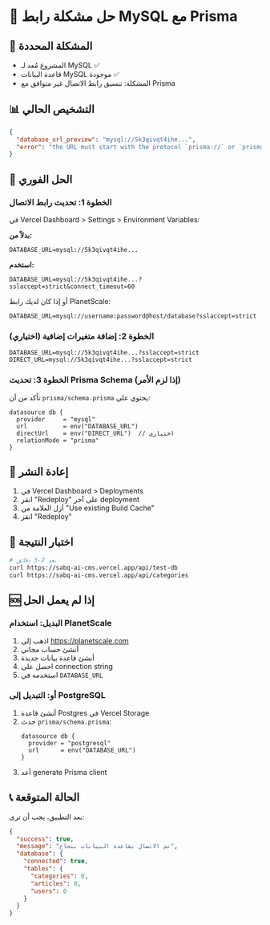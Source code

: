 # 🔧 حل مشكلة رابط MySQL مع Prisma

## 🎯 المشكلة المحددة
- المشروع مُعد لـ MySQL ✅
- قاعدة البيانات MySQL موجودة ✅  
- المشكلة: تنسيق رابط الاتصال غير متوافق مع Prisma

## 📊 التشخيص الحالي
```json
{
  "database_url_preview": "mysql://5k3qivqt4ihe...",
  "error": "the URL must start with the protocol `prisma://` or `prisma+postgres://`"
}
```

## 🚀 الحل الفوري

### الخطوة 1: تحديث رابط الاتصال
في Vercel Dashboard > Settings > Environment Variables:

**بدلاً من:**
```env
DATABASE_URL=mysql://5k3qivqt4ihe...
```

**استخدم:**
```env
DATABASE_URL=mysql://5k3qivqt4ihe...?sslaccept=strict&connect_timeout=60
```

أو إذا كان لديك رابط PlanetScale:
```env
DATABASE_URL=mysql://username:password@host/database?sslaccept=strict
```

### الخطوة 2: إضافة متغيرات إضافية (اختياري)
```env
DATABASE_URL=mysql://5k3qivqt4ihe...?sslaccept=strict
DIRECT_URL=mysql://5k3qivqt4ihe...?sslaccept=strict
```

### الخطوة 3: تحديث Prisma Schema (إذا لزم الأمر)
تأكد من أن `prisma/schema.prisma` يحتوي على:
```prisma
datasource db {
  provider     = "mysql"
  url          = env("DATABASE_URL")
  directUrl    = env("DIRECT_URL")  // اختياري
  relationMode = "prisma"
}
```

## 🔄 إعادة النشر
1. في Vercel Dashboard > Deployments
2. انقر "Redeploy" على آخر deployment
3. أزل العلامة من "Use existing Build Cache"
4. انقر "Redeploy"

## 🧪 اختبار النتيجة
```bash
# بعد 2-3 دقائق
curl https://sabq-ai-cms.vercel.app/api/test-db
curl https://sabq-ai-cms.vercel.app/api/categories
```

## 🆘 إذا لم يعمل الحل

### البديل: استخدام PlanetScale
1. اذهب إلى https://planetscale.com
2. أنشئ حساب مجاني
3. أنشئ قاعدة بيانات جديدة
4. احصل على connection string
5. استخدمه في `DATABASE_URL`

### أو: التبديل إلى PostgreSQL
1. أنشئ قاعدة Postgres في Vercel Storage
2. حدث `prisma/schema.prisma`:
   ```prisma
   datasource db {
     provider = "postgresql"
     url      = env("DATABASE_URL")
   }
   ```
3. أعد generate Prisma client

## 📞 الحالة المتوقعة
بعد التطبيق، يجب أن ترى:
```json
{
  "success": true,
  "message": "تم الاتصال بقاعدة البيانات بنجاح",
  "database": {
    "connected": true,
    "tables": {
      "categories": 0,
      "articles": 0,
      "users": 0
    }
  }
}
``` 